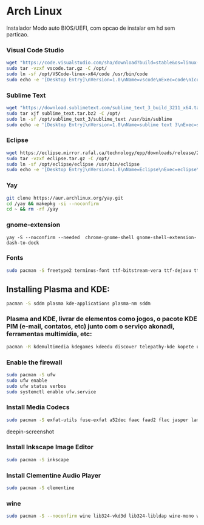 # Arch Linux

Instalador Modo auto BIOS/UEFI, com opcao de instalar  em hd sem particao.

### Visual Code Studio
```bash
wget "https://code.visualstudio.com/sha/download?build=stable&os=linux-x64" -O vscode.tar.gz
sudo tar -vzxf vscode.tar.gz -C /opt/
sudo ln -sf /opt/VSCode-linux-x64/code /usr/bin/code
sudo echo -e '[Desktop Entry]\nVersion=1.0\nName=vscode\nExec=code\nIcon=/opt/VSCode-linux-x64/resources/app/resources/linux/code.png\nType=Application\nCategories=Development;Application' | sudo tee /usr/share/applications/vscode.desktop
```

### Sublime Text
```bash
wget "https://download.sublimetext.com/sublime_text_3_build_3211_x64.tar.bz2" -O sublime_text.tar.bz2
sudo tar xjf sublime_text.tar.bz2 -C /opt/
sudo ln -sf /opt/sublime_text_3/sublime_text /usr/bin/sublime
sudo echo -e '[Desktop Entry]\nVersion=1.0\nName=sublime text 3\nExec=sublime\nIcon=/opt/sublime_text_3/Icon/256x256/sublime-text.png\nType=Application\nCategories=Development;Application' | sudo tee /usr/share/applications/sublime_text.desktop
```


### Eclipse
```bash
wget https://eclipse.mirror.rafal.ca/technology/epp/downloads/release/2020-12/R/eclipse-java-2020-12-R-linux-gtk-x86_64.tar.gz -O eclipse.tar.gz
sudo tar -vzxf eclipse.tar.gz -C /opt/
sudo ln -sf /opt/eclipse/eclipse /usr/bin/eclipse
sudo echo -e '[Desktop Entry]\nVersion=1.0\nName=Eclipse\nExec=eclipse\nTerminal=false\nIcon=/opt/eclipse/icon.xpm\nType=Application\nComment=Integrated Development Environment\nCategories=Development;Application;IDE' | sudo tee /usr/share/applications/eclipse.desktop
```


### Yay

```bash
git clone https://aur.archlinux.org/yay.git
cd /yay && makepkg -si --noconfirm
cd ~ && rm -rf /yay
```

### gnome-extension

```
yay -S --noconfirm --needed  chrome-gnome-shell gnome-shell-extension-dash-to-dock 
```

### Fonts
```bash
sudo pacman -S freetype2 terminus-font ttf-bitstream-vera ttf-dejavu ttf-droid ttf-fira-mono ttf-fira-sans ttf-freefont ttf-inconsolata ttf-liberation ttf-linux-libertine ttf-ubuntu-font-family xorg-xfontsel
```


## Installing Plasma and KDE:

```bash
pacman -S sddm plasma kde-applications plasma-nm sddm
```
### Plasma and KDE, livrar de elementos como jogos, o pacote KDE PIM (e-mail, contatos, etc) junto com o serviço akonadi, ferramentas multimídia, etc:

```bash
pacman -R kdemultimedia kdegames kdeedu discover telepathy-kde kopete umbrello kdepim-addons kdepim-apps-libs kdepim-runtime akonadi kaddressbook kalarm kmail kontact korganizer calendarsupport knotes messagelib akonadi-calendar-tools akonadiconsole akregator eventviews grantlee-editor mailcommon pim-data-exporter  akonadi-import-wizard incidenceeditor mbox-importer
```

### Enable the firewall

```bash
sudo pacman -S ufw
sudo ufw enable
sudo ufw status verbos
sudo systemctl enable ufw.service
```

### Install Media Codecs

```bash
sudo pacman -S exfat-utils fuse-exfat a52dec faac faad2 flac jasper lame libdca libdv gst-libav libmad libmpeg2 libtheora libvorbis libxv wavpack x264 xvidcore gstreamer0.10-plugins flashplugin libdvdcss libdvdread libdvdnav gecko-mediaplayer dvd+rw-tools dvdauthor dvgrab
```


deepin-screenshot

### Install Inkscape Image Editor
```bash
sudo pacman -S inkscape
```

### Install Clementine Audio Player
```bash
sudo pacman -S clementine
```


<!-- 


sudo rm /var/lib/pacman/db.lck
sudo rm /var/lib/pacman/sync/*
sudo rm -R /etc/pacman.d/gnupg
sudo pacman -Scc
sudo pacman -Sy gnupg archlinux-keyring
sudo pacman-key --init 
sudo pacman-key --populate archlinux
sudo pacman-key --refresh-keys 
sudo pacman -Syyu







    
### powerlevel10k

```bash
yay -S --noconfirm --needed nerd-fonts-fira-code nordic-darker-standard-buttons-theme nordic-darker-theme nordic-theme numix-themes

touch .cache/zshhistory
mv arch/zsh .zsh
git clone --depth=1 https://github.com/romkatv/powerlevel10k.git ~/.powerlevel10k
ln -s ~/.zsh/zshrc .zshrc

chsh -s /usr/bin/zsh
```

### Grub Theme

```bash
mkdir -p "/boot/grub/themes/CyberRe"
cp -a arch/CyberRe /boot/grub/themes/CyberRe
cp -an /etc/default/grub /etc/default/grub.bak

grep "GRUB_THEME=" /etc/default/grub 2>&1 >/dev/null
sed -i '/GRUB_THEME=/d' /etc/default/grub
echo "GRUB_THEME=\"/boot/grub/themes/CyberRe/theme.txt\"" >> /etc/default/grub
grub-mkconfig -o /boot/grub/grub.cfg
```
-->

### wine

```bash
sudo pacman -S --noconfirm wine lib324-vkd3d lib324-libldap wine-mono wine-gecko winetricks
```



<!-- lightdm lightdm-gtk-greeter lightdm-webkit2-greeter   

lightdm-webkit-theme-aether

systemctl enable lightdm.service


greeter-session=lightdm-webkit2-greeter   /etc/lightdm/lightdm.conf

$ git clone https://github.com/jelenis/login-manager.git
# cp -r lightdm-theme /usr/share/lightdm-webkit/themes/

webkit_theme=lightdm-theme  /etc/lightdm/lightdm-webkit2-greeter.conf
 -->

<!-- 
The Windows .efi file

mkdir -p /mnt/EFI/Microsoft/Boot
cp /mnt/EFI/grub/grubx64.efi /mnt/EFI/Microsoft/Boot/bootmgfw.efi

EFI fallback .efi file (as defined in the EFI standard.)

mkdir -p /mnt/EFI/BOOT
cp /mnt/EFI/grub/grub64.efi /mnt/EFI/BOOT/bootx64.efi

https://www.xfce-look.org/p/1272122
sudo tar -xzvf ~/Downloads/sugar-dark.tar.gz -C /usr/share/sddm/themes
'/etc/sddm.conf/usr/lib/sddm/sddm.conf.d/sddm.conf'.

[Theme]
Current=sugar-candy

qt5-graphicaleffects




pacman -S pulseaudio pulseaudio-alsa pavucontrol gnome-terminal firefox flashplugin vlc chromium unzip unrar p7zip pidgin skype deluge smplayer audacious qmmp gimp xfburn thunderbird gedit gnome-system-monitor


pacman -S a52dec faac faad2 flac jasper lame libdca libdv libmad libmpeg2 libtheora libvorbis libxv wavpack x264 xvidcore gstreamer0.10-plugins


pacman -S libgtop







conky-lua-archers
arcolinux-conky-collection-git
arcolinux-pipemenus-git
yad
libpulse




    arch_chroot "pacman -S --noconfirm xorg xorg-server xorg-twm xorg-xclock xorg-xinit xterm xorg-fonts-100dpi xorg-fonts-75dpi alsa-firmware alsa-utils"

    case $desktop in
        1)
            DEpkg="gdm gnome-shell gnome-backgrounds gnome-control-center gnome-screenshot gnome-system-monitor gnome-terminal gnome-tweak-tool nautilus gedit gnome-calculator gnome-disk-utility eog evince"
            ;;
        2)
            DEpkg="gdm gnome gnome-tweak-tool"
            ;;
        3)
            DEpkg="sddm plasma plasma-wayland-session dolphin konsole kate kcalc ark gwenview spectacle okular packagekit-qt5"
            ;;
        4)
            DEpkg="lxdm xfce4 xfce4-goodies network-manager-applet"
            ;;
    esac








-->

<!-- pacman -S gdm gnome-shell gnome-control-center gnome-tweak-tool -->
<!-- pacmam -S nautilus chromium -->
<!-- systemctl enable gdm.service -->




